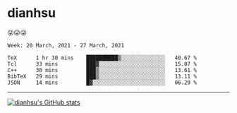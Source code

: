 
# dianhsu

:stuck_out_tongue_winking_eye::stuck_out_tongue_winking_eye::stuck_out_tongue_winking_eye:

<!--START_SECTION:waka-->
```text
Week: 20 March, 2021 - 27 March, 2021

TeX      1 hr 30 mins    ██████████▒░░░░░░░░░░░░░░   40.67 % 
Tcl      33 mins         ███▓░░░░░░░░░░░░░░░░░░░░░   15.07 % 
C++      30 mins         ███▒░░░░░░░░░░░░░░░░░░░░░   13.61 % 
BibTeX   29 mins         ███▒░░░░░░░░░░░░░░░░░░░░░   13.11 % 
JSON     14 mins         █▓░░░░░░░░░░░░░░░░░░░░░░░   06.29 % 
```
<!--END_SECTION:waka-->

---

[![dianhsu's GitHub stats](https://github-readme-stats.vercel.app/api?username=dianhsu)](https://github.com/anuraghazra/github-readme-stats)
